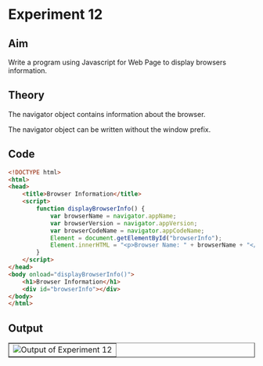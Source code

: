 # Experiment 12

## Aim

Write a program using Javascript for Web Page to display browsers information.

## Theory

The navigator object contains information about the browser.

The navigator object can be written without the window prefix.

## Code

```html
<!DOCTYPE html>
<html>
<head>
    <title>Browser Information</title>
    <script>
        function displayBrowserInfo() {
            var browserName = navigator.appName;
            var browserVersion = navigator.appVersion;
            var browserCodeName = navigator.appCodeName;
            Element = document.getElementById("browserInfo");
            Element.innerHTML = "<p>Browser Name: " + browserName + "</p>" + "<p>Browser Version: " + browserVersion + "</p>" + "<p>Browser Code Name: " + browserCodeName + "</p>";
        }
    </script>
</head>
<body onload="displayBrowserInfo()">
    <h1>Browser Information</h1>
    <div id="browserInfo"></div>
</body>
</html>
```

## Output

<table border="1" cellpadding="5" cellspacing="5">
    <tr>
        <td><img src="https://i.imgur.com/t2lQ7Sm.png" alt="Output of Experiment 12"></td>
    </tr>
</table>

